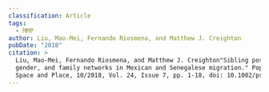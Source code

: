 ```yaml
---
classification: Article
tags:
  - MMP
author: Liu, Mao-Mei, Fernando Riosmena, and Matthew J. Creighton
pubDate: "2018"
citation: >
  Liu, Mao-Mei, Fernando Riosmena, and Matthew J. Creighton"Sibling position,
  gender, and family networks in Mexican and Senegalese migration." Population,
  Space and Place, 10/2018, Vol. 24, Issue 7, pp. 1-18, doi: 10.1002/psp.2161
---
```

